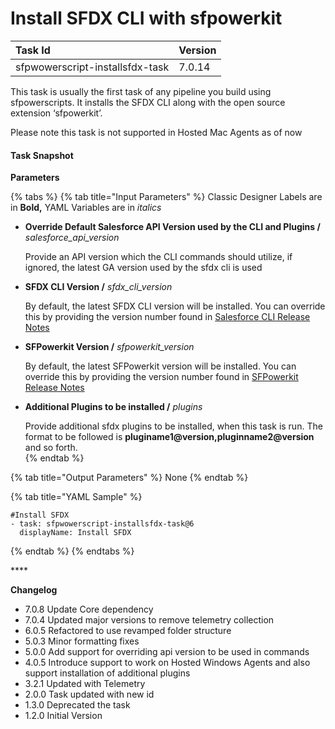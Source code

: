 # Install SFDX CLI with sfpowerkit

| Task Id | Version |
| :--- | :--- |
| sfpwowerscript-installsfdx-task | 7.0.14 |

This task is usually the first task of any pipeline you build using sfpowerscripts. It installs the SFDX CLI along with the open source extension ‘sfpowerkit’.

Please note this task is not supported in Hosted Mac Agents as of now

#### **Task Snapshot**

**Parameters**

{% tabs %}
{% tab title="Input Parameters" %}
Classic Designer Labels are in **Bold,**  YAML Variables are in _italics_

* **Override Default Salesforce API Version used by the CLI and Plugins /** _salesforce\_api\_version_

  Provide an API version which the CLI commands should utilize, if ignored, the latest GA version used by the sfdx cli is used  

* **SFDX CLI Version /** _sfdx\_cli\_version_

  By default, the latest SFDX CLI version will be installed. You can override this by providing the version number found in [Salesforce CLI Release Notes](https://developer.salesforce.com/media/salesforce-cli/releasenotes.html)  

* **SFPowerkit Version /** _sfpowerkit\_version_

  By default, the latest SFPowerkit version will be installed. You can override this by providing the version number found in [SFPowerkit Release Notes](https://github.com/Accenture/sfpowerkit/releases)  

* **Additional Plugins to be installed /** _plugins_

  Provide additional sfdx plugins to be installed, when this task is run. The format to be followed is **pluginame1@version,pluginname2@version** and so forth.  
{% endtab %}

{% tab title="Output Parameters" %}
None
{% endtab %}

{% tab title="YAML Sample" %}
```text
#Install SFDX 
- task: sfpwowerscript-installsfdx-task@6
  displayName: Install SFDX
```
{% endtab %}
{% endtabs %}

\*\*\*\*

**Changelog**

* 7.0.8 Update Core dependency
* 7.0.4 Updated major versions to remove telemetry collection
* 6.0.5 Refactored to use revamped folder structure
* 5.0.3 Minor formatting fixes
* 5.0.0 Add support for overriding api version to be used in commands
* 4.0.5 Introduce support to work on Hosted Windows Agents and also support installation of additional plugins
* 3.2.1 Updated with Telemetry
* 2.0.0 Task updated with new id
* 1.3.0 Deprecated the task 
* 1.2.0 Initial Version


